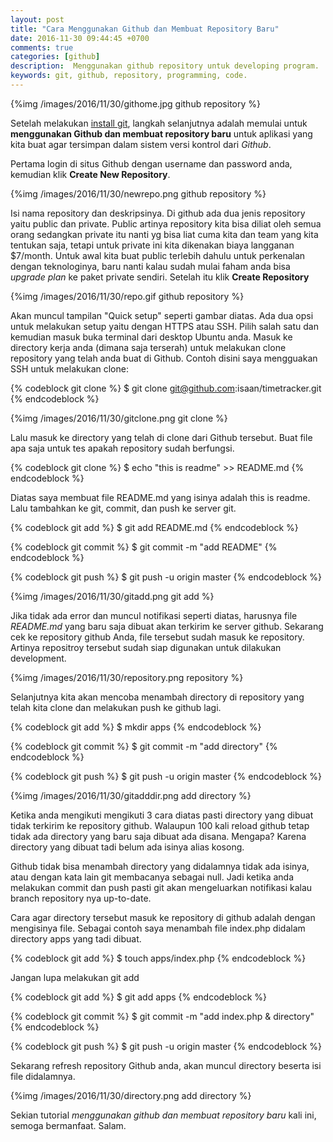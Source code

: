 ```yaml
---
layout: post
title: "Cara Menggunakan Github dan Membuat Repository Baru"
date: 2016-11-30 09:44:45 +0700
comments: true
categories: [github]
description:  Menggunakan github repository untuk developing program.
keywords: git, github, repository, programming, code.
---
```


{%img /images/2016/11/30/githome.jpg github repository %}

Setelah melakukan [install git](https://ikhsanir.com/blog/2016/11/29/cara-install-git-di-ubuntu-16-dot-04/), langkah selanjutnya adalah memulai untuk **menggunakan Github dan membuat repository baru** untuk aplikasi yang kita buat agar tersimpan dalam sistem versi kontrol dari *Github*.

<!-- more -->

Pertama login di situs Github dengan username dan password anda, kemudian klik **Create New Repository**.

{%img /images/2016/11/30/newrepo.png github repository %}

Isi nama repository dan deskripsinya. Di github ada dua jenis repository yaitu public dan private. Public artinya repository kita bisa diliat oleh semua orang sedangkan private itu nanti yg bisa liat cuma kita dan team yang kita tentukan saja, tetapi untuk private ini kita dikenakan biaya langganan $7/month. Untuk awal kita buat public terlebih dahulu untuk perkenalan dengan teknologinya, baru nanti kalau sudah mulai faham anda bisa *upgrade plan* ke paket private sendiri. Setelah itu klik **Create Repository**

{%img /images/2016/11/30/repo.gif github repository %}

Akan muncul tampilan "Quick setup" seperti gambar diatas. Ada dua opsi untuk melakukan setup yaitu dengan HTTPS atau SSH. Pilih salah satu dan kemudian masuk buka terminal dari desktop Ubuntu anda. Masuk ke directory kerja anda (dimana saja terserah) untuk melakukan clone repository yang telah anda buat di Github. Contoh disini saya mengguakan SSH untuk melakukan clone:

{% codeblock git clone %}
$ git clone git@github.com:isaan/timetracker.git
{% endcodeblock %}

{%img /images/2016/11/30/gitclone.png git clone %}

Lalu masuk ke directory yang telah di clone dari Github tersebut. Buat file apa saja untuk tes apakah repository sudah berfungsi.

{% codeblock git clone %}
$ echo "this is readme" >> README.md
{% endcodeblock %}

Diatas saya membuat file README.md yang isinya adalah this is readme. Lalu tambahkan ke git, commit, dan push ke server git.

{% codeblock git add %}
$ git add README.md
{% endcodeblock %}

{% codeblock git commit %}
$ git commit -m "add README"
{% endcodeblock %}

{% codeblock git push %}
$ git push -u origin master
{% endcodeblock %}

{%img /images/2016/11/30/gitadd.png git add %}

Jika tidak ada error dan muncul notifikasi seperti diatas, harusnya file *README.md* yang baru saja dibuat akan terkirim ke server github. Sekarang cek ke repository github Anda, file tersebut sudah masuk ke repository. Artinya repositroy tersebut sudah siap digunakan untuk dilakukan development.

{%img /images/2016/11/30/repository.png repository %}

Selanjutnya kita akan mencoba menambah directory di repository yang telah kita clone dan melakukan push ke github lagi.

{% codeblock git add %}
$ mkdir apps
{% endcodeblock %}

{% codeblock git commit %}
$ git commit -m "add directory"
{% endcodeblock %}

{% codeblock git push %}
$ git push -u origin master
{% endcodeblock %}

{%img /images/2016/11/30/gitadddir.png add directory %}

Ketika anda mengikuti mengikuti 3 cara diatas pasti directory yang dibuat tidak terkirim ke repository github. Walaupun 100 kali reload github tetap tidak ada directory yang baru saja dibuat ada disana. Mengapa? Karena directory yang dibuat tadi belum ada isinya alias kosong. 

Github tidak bisa menambah directory yang didalamnya tidak ada isinya, atau dengan kata lain git membacanya sebagai null. Jadi ketika anda melakukan commit dan push pasti git akan mengeluarkan notifikasi kalau branch repository nya up-to-date.

Cara agar directory tersebut masuk ke repository di github adalah dengan mengisinya file. Sebagai contoh saya menambah file index.php didalam directory apps yang tadi dibuat.

{% codeblock git add %}
$ touch apps/index.php
{% endcodeblock %}

Jangan lupa melakukan git add

{% codeblock git add %}
$ git add apps
{% endcodeblock %}

{% codeblock git commit %}
$ git commit -m "add index.php & directory"
{% endcodeblock %}

{% codeblock git push %}
$ git push -u origin master
{% endcodeblock %}

Sekarang refresh repository Github anda, akan muncul directory beserta isi file didalamnya.

{%img /images/2016/11/30/directory.png add directory %}

Sekian tutorial *menggunakan github dan membuat repository baru* kali ini, semoga bermanfaat. Salam.

<!-- ```sh

$ cd apps
$ touch apps/index.html
$ git add apps

``` -->